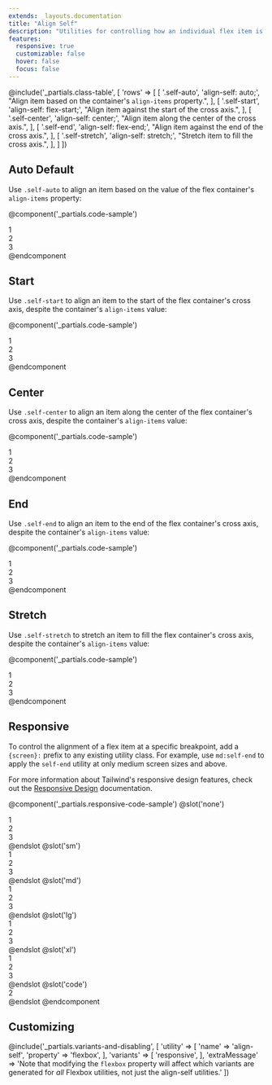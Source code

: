 ```yaml
---
extends: _layouts.documentation
title: "Align Self"
description: "Utilities for controlling how an individual flex item is positioned along its container's cross axis."
features:
  responsive: true
  customizable: false
  hover: false
  focus: false
---
```


@include('_partials.class-table', [
  'rows' => [
    [
      '.self-auto',
      'align-self: auto;',
      "Align item based on the container's <code>align-items</code> property.",
    ],
    [
      '.self-start',
      'align-self: flex-start;',
      "Align item against the start of the cross axis.",
    ],
    [
      '.self-center',
      'align-self: center;',
      "Align item along the center of the cross axis.",
    ],
    [
      '.self-end',
      'align-self: flex-end;',
      "Align item against the end of the cross axis.",
    ],
    [
      '.self-stretch',
      'align-self: stretch;',
      "Stretch item to fill the cross axis.",
    ],
  ]
])

## Auto <span class="ml-2 font-semibold text-grey-dark text-sm uppercase tracking-wide">Default</span>

Use `.self-auto` to align an item based on the value of the flex container's `align-items` property:

@component('_partials.code-sample')
<div class="flex items-stretch bg-gray-200 h-24">
  <div class="flex-1 text-grey-darker text-center bg-gray-400 px-4 py-2 m-2">1</div>
  <div class="self-auto flex-1 text-gray-800 text-center bg-grey px-4 py-2 m-2">2</div>
  <div class="flex-1 text-grey-darker text-center bg-gray-400 px-4 py-2 m-2">3</div>
</div>
@endcomponent

## Start

Use `.self-start` to align an item to the start of the flex container's cross axis, despite the container's `align-items` value:

@component('_partials.code-sample')
<div class="flex items-stretch bg-gray-200 h-24">
  <div class="flex-1 text-grey-darker text-center bg-gray-400 px-4 py-2 m-2">1</div>
  <div class="self-start flex-1 text-gray-800 text-center bg-grey px-4 py-2 m-2">2</div>
  <div class="flex-1 text-grey-darker text-center bg-gray-400 px-4 py-2 m-2">3</div>
</div>
@endcomponent

## Center

Use `.self-center` to align an item along the center of the flex container's cross axis, despite the container's `align-items` value:

@component('_partials.code-sample')
<div class="flex items-stretch bg-gray-200 h-24">
  <div class="flex-1 text-grey-darker text-center bg-gray-400 px-4 py-2 m-2">1</div>
  <div class="self-center flex-1 text-gray-800 text-center bg-grey px-4 py-2 m-2">2</div>
  <div class="flex-1 text-grey-darker text-center bg-gray-400 px-4 py-2 m-2">3</div>
</div>
@endcomponent

## End

Use `.self-end` to align an item to the end of the flex container's cross axis, despite the container's `align-items` value:

@component('_partials.code-sample')
<div class="flex items-stretch bg-gray-200 h-24">
  <div class="flex-1 text-grey-darker text-center bg-gray-400 px-4 py-2 m-2">1</div>
  <div class="self-end flex-1 text-gray-800 text-center bg-grey px-4 py-2 m-2">2</div>
  <div class="flex-1 text-grey-darker text-center bg-gray-400 px-4 py-2 m-2">3</div>
</div>
@endcomponent

## Stretch

Use `.self-stretch` to stretch an item to fill the flex container's cross axis, despite the container's `align-items` value:

@component('_partials.code-sample')
<div class="flex items-start bg-gray-200 h-24">
  <div class="flex-1 text-grey-darker text-center bg-gray-400 px-4 py-2 m-2">1</div>
  <div class="self-stretch flex-1 text-gray-800 text-center bg-grey px-4 py-2 m-2">2</div>
  <div class="flex-1 text-grey-darker text-center bg-gray-400 px-4 py-2 m-2">3</div>
</div>
@endcomponent

## Responsive

To control the alignment of a flex item at a specific breakpoint, add a `{screen}:` prefix to any existing utility class. For example, use `md:self-end` to apply the `self-end` utility at only medium screen sizes and above.

For more information about Tailwind's responsive design features, check out the [Responsive Design](/docs/responsive-design) documentation.

@component('_partials.responsive-code-sample')
@slot('none')
<div class="flex items-stretch bg-gray-200 h-24">
  <div class="flex-1 text-grey-darker text-center bg-gray-400 px-4 py-2 m-2">1</div>
  <div class="self-auto flex-1 text-gray-800 text-center bg-grey px-4 py-2 m-2">2</div>
  <div class="flex-1 text-grey-darker text-center bg-gray-400 px-4 py-2 m-2">3</div>
</div>
@endslot
@slot('sm')
<div class="flex items-stretch bg-gray-200 h-24">
  <div class="flex-1 text-grey-darker text-center bg-gray-400 px-4 py-2 m-2">1</div>
  <div class="self-start flex-1 text-gray-800 text-center bg-grey px-4 py-2 m-2">2</div>
  <div class="flex-1 text-grey-darker text-center bg-gray-400 px-4 py-2 m-2">3</div>
</div>
@endslot
@slot('md')
<div class="flex items-stretch bg-gray-200 h-24">
  <div class="flex-1 text-grey-darker text-center bg-gray-400 px-4 py-2 m-2">1</div>
  <div class="self-end flex-1 text-gray-800 text-center bg-grey px-4 py-2 m-2">2</div>
  <div class="flex-1 text-grey-darker text-center bg-gray-400 px-4 py-2 m-2">3</div>
</div>
@endslot
@slot('lg')
<div class="flex items-stretch bg-gray-200 h-24">
  <div class="flex-1 text-grey-darker text-center bg-gray-400 px-4 py-2 m-2">1</div>
  <div class="self-center flex-1 text-gray-800 text-center bg-grey px-4 py-2 m-2">2</div>
  <div class="flex-1 text-grey-darker text-center bg-gray-400 px-4 py-2 m-2">3</div>
</div>
@endslot
@slot('xl')
<div class="flex items-stretch bg-gray-200 h-24">
  <div class="flex-1 text-grey-darker text-center bg-gray-400 px-4 py-2 m-2">1</div>
  <div class="self-stretch flex-1 text-gray-800 text-center bg-grey px-4 py-2 m-2">2</div>
  <div class="flex-1 text-grey-darker text-center bg-gray-400 px-4 py-2 m-2">3</div>
</div>
@endslot
@slot('code')
<div class="items-stretch ...">
  <!-- ... -->
  <div class="none:self-auto sm:self-start md:self-end lg:self-center xl:self-stretch ...">2</div>
  <!-- ... -->
</div>
@endslot
@endcomponent

## Customizing

@include('_partials.variants-and-disabling', [
    'utility' => [
        'name' => 'align-self',
        'property' => 'flexbox',
    ],
    'variants' => [
        'responsive',
    ],
    'extraMessage' => 'Note that modifying the <code>flexbox</code> property will affect which variants are generated for <em>all</em> Flexbox utilities, not just the align-self utilities.'
])
